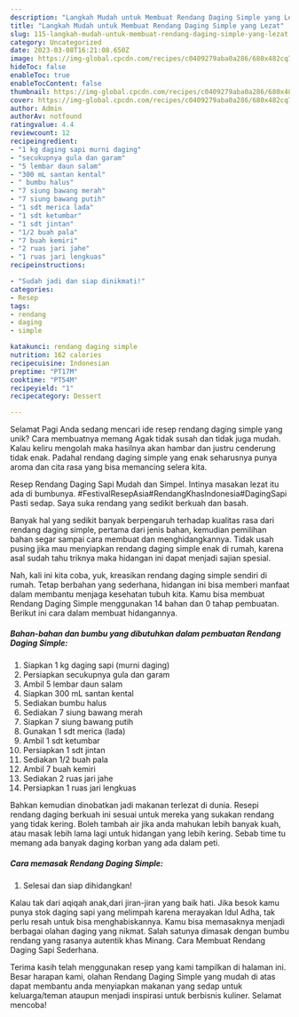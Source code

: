 ```yaml
---
description: "Langkah Mudah untuk Membuat Rendang Daging Simple yang Lezat"
title: "Langkah Mudah untuk Membuat Rendang Daging Simple yang Lezat"
slug: 115-langkah-mudah-untuk-membuat-rendang-daging-simple-yang-lezat
category: Uncategorized
date: 2023-03-08T16:21:08.650Z
image: https://img-global.cpcdn.com/recipes/c0409279aba0a286/680x482cq70/rendang-daging-simple-foto-resep-utama.jpg
hideToc: false
enableToc: true
enableTocContent: false
thumbnail: https://img-global.cpcdn.com/recipes/c0409279aba0a286/680x482cq70/rendang-daging-simple-foto-resep-utama.jpg
cover: https://img-global.cpcdn.com/recipes/c0409279aba0a286/680x482cq70/rendang-daging-simple-foto-resep-utama.jpg
author: Admin
authorAv: notfound
ratingvalue: 4.4
reviewcount: 12
recipeingredient:
- "1 kg daging sapi murni daging"
- "secukupnya gula dan garam"
- "5 lembar daun salam"
- "300 mL santan kental"
- " bumbu halus"
- "7 siung bawang merah"
- "7 siung bawang putih"
- "1 sdt merica lada"
- "1 sdt ketumbar"
- "1 sdt jintan"
- "1/2 buah pala"
- "7 buah kemiri"
- "2 ruas jari jahe"
- "1 ruas jari lengkuas"
recipeinstructions:

- "Sudah jadi dan siap dinikmati!"
categories:
- Resep
tags:
- rendang
- daging
- simple

katakunci: rendang daging simple 
nutrition: 162 calories
recipecuisine: Indonesian
preptime: "PT17M"
cooktime: "PT54M"
recipeyield: "1"
recipecategory: Dessert

---
```



Selamat Pagi Anda sedang mencari ide resep rendang daging simple yang unik? Cara membuatnya memang Agak tidak susah dan tidak juga mudah. Kalau keliru mengolah maka hasilnya akan hambar dan justru cenderung tidak enak. Padahal rendang daging simple yang enak seharusnya punya aroma dan cita rasa yang bisa memancing selera kita.


Resep Rendang Daging Sapi Mudah dan Simpel. Intinya masakan lezat itu ada di bumbunya. #FestivalResepAsia#RendangKhasIndonesia#DagingSapi Pasti sedap. Saya suka rendang yang sedikit berkuah dan basah.

Banyak hal yang sedikit banyak berpengaruh terhadap kualitas rasa dari rendang daging simple, pertama dari jenis bahan, kemudian pemilihan bahan segar sampai cara membuat dan menghidangkannya. Tidak usah pusing jika mau menyiapkan rendang daging simple enak di rumah, karena asal sudah tahu triknya maka hidangan ini dapat menjadi sajian spesial.


Nah, kali ini kita coba, yuk, kreasikan rendang daging simple sendiri di rumah. Tetap berbahan yang sederhana, hidangan ini bisa memberi manfaat dalam membantu menjaga kesehatan tubuh kita. Kamu bisa membuat Rendang Daging Simple menggunakan 14 bahan dan 0 tahap pembuatan. Berikut ini cara dalam membuat hidangannya.

<!--inarticleads1-->

##### Bahan-bahan dan bumbu yang dibutuhkan dalam pembuatan Rendang Daging Simple:

1. Siapkan 1 kg daging sapi (murni daging)
1. Persiapkan secukupnya gula dan garam
1. Ambil 5 lembar daun salam
1. Siapkan 300 mL santan kental
1. Sediakan  bumbu halus
1. Sediakan 7 siung bawang merah
1. Siapkan 7 siung bawang putih
1. Gunakan 1 sdt merica (lada)
1. Ambil 1 sdt ketumbar
1. Persiapkan 1 sdt jintan
1. Sediakan 1/2 buah pala
1. Ambil 7 buah kemiri
1. Sediakan 2 ruas jari jahe
1. Persiapkan 1 ruas jari lengkuas


Bahkan kemudian dinobatkan jadi makanan terlezat di dunia. Resepi rendang daging berkuah ini sesuai untuk mereka yang sukakan rendang yang tidak kering. Boleh tambah air jika anda mahukan lebih banyak kuah, atau masak lebih lama lagi untuk hidangan yang lebih kering. Sebab time tu memang ada banyak daging korban yang ada dalam peti. 

<!--inarticleads2-->

##### Cara memasak Rendang Daging Simple:


1. Selesai dan siap dihidangkan!

Kalau tak dari aqiqah anak,dari jiran-jiran yang baik hati. Jika besok kamu punya stok daging sapi yang melimpah karena merayakan Idul Adha, tak perlu resah untuk bisa menghabiskannya. Kamu bisa memasaknya menjadi berbagai olahan daging yang nikmat. Salah satunya dimasak dengan bumbu rendang yang rasanya autentik khas Minang. Cara Membuat Rendang Daging Sapi Sederhana. 

Terima kasih telah menggunakan resep yang kami tampilkan di halaman ini. Besar harapan kami, olahan Rendang Daging Simple yang mudah di atas dapat membantu anda menyiapkan makanan yang sedap untuk keluarga/teman ataupun menjadi inspirasi untuk berbisnis kuliner. Selamat mencoba!
